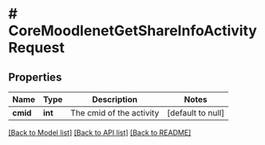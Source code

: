 # # CoreMoodlenetGetShareInfoActivityRequest

## Properties

Name | Type | Description | Notes
------------ | ------------- | ------------- | -------------
**cmid** | **int** | The cmid of the activity | [default to null]

[[Back to Model list]](../../README.md#models) [[Back to API list]](../../README.md#endpoints) [[Back to README]](../../README.md)
